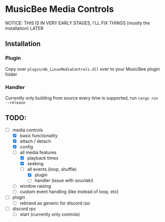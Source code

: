 # MusicBee Media Controls

NOTICE: THIS IS IN VERY EARLY STAGES, I'LL FIX THINGS (mostly the installation) LATER

## Installation

### Plugin

Copy over `plugin/mb_LinuxMediaControls.dll` over to your MusicBee plugin folder

### Handler

Currently only building from source every time is supported, run `cargo run --release`

## TODO:

- [ ] media controls
  - [x] basic functionality
  - [x] attach / detach
  - [x] config
  - [ ] all media features
    - [x] playback times
    - [x] seeking
    - [ ] all events (loop, shuffle)
      - [x] plugin
      - [ ] handler (issue with souvlaki)
  - [ ] window raising
  - [ ] custom event handling (like instead of loop, etc)
- [ ] plugin
  - [ ] rebrand as generic for discord rpc
- [ ] discord rpc
  - [ ] start (currently only controls)
